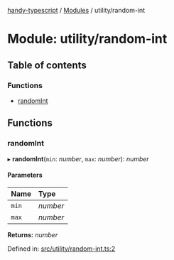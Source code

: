 [handy-typescript](../README.md) / [Modules](../modules.md) / utility/random-int

# Module: utility/random-int

## Table of contents

### Functions

- [randomInt](utility_random_int.md#randomint)

## Functions

### randomInt

▸ **randomInt**(`min`: *number*, `max`: *number*): *number*

#### Parameters

| Name | Type |
| :------ | :------ |
| `min` | *number* |
| `max` | *number* |

**Returns:** *number*

Defined in: [src/utility/random-int.ts:2](https://github.com/robbiemu/handy-typescript/blob/29caf49/src/utility/random-int.ts#L2)

